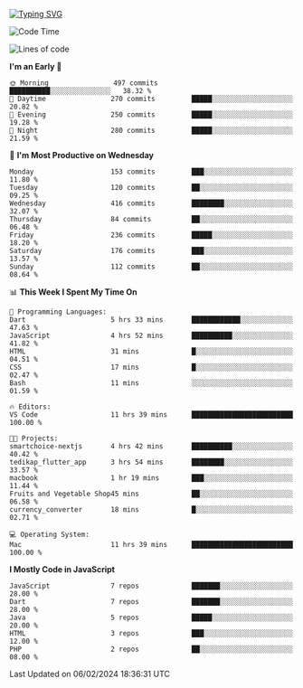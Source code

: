 
<a href="https://git.io/typing-svg"><img src="https://readme-typing-svg.demolab.com?font=Source+Code+Pro&pause=1000&random=false&width=435&lines=Hey+%F0%9F%A5%B6+iam+Yasa+Kafi+Razzan" alt="Typing SVG" /></a>
<!--START_SECTION:waka-->
![Code Time](http://img.shields.io/badge/Code%20Time-210%20hrs%2050%20mins-blue)

![Lines of code](https://img.shields.io/badge/From%20Hello%20World%20I%27ve%20Written-519.5%20thousand%20lines%20of%20code-blue)

**I'm an Early 🐤** 

```text
🌞 Morning                497 commits         ██████████░░░░░░░░░░░░░░░   38.32 % 
🌆 Daytime                270 commits         █████░░░░░░░░░░░░░░░░░░░░   20.82 % 
🌃 Evening                250 commits         █████░░░░░░░░░░░░░░░░░░░░   19.28 % 
🌙 Night                  280 commits         █████░░░░░░░░░░░░░░░░░░░░   21.59 % 
```
📅 **I'm Most Productive on Wednesday** 

```text
Monday                   153 commits         ███░░░░░░░░░░░░░░░░░░░░░░   11.80 % 
Tuesday                  120 commits         ██░░░░░░░░░░░░░░░░░░░░░░░   09.25 % 
Wednesday                416 commits         ████████░░░░░░░░░░░░░░░░░   32.07 % 
Thursday                 84 commits          ██░░░░░░░░░░░░░░░░░░░░░░░   06.48 % 
Friday                   236 commits         █████░░░░░░░░░░░░░░░░░░░░   18.20 % 
Saturday                 176 commits         ███░░░░░░░░░░░░░░░░░░░░░░   13.57 % 
Sunday                   112 commits         ██░░░░░░░░░░░░░░░░░░░░░░░   08.64 % 
```


📊 **This Week I Spent My Time On** 

```text
💬 Programming Languages: 
Dart                     5 hrs 33 mins       ████████████░░░░░░░░░░░░░   47.63 % 
JavaScript               4 hrs 52 mins       ██████████░░░░░░░░░░░░░░░   41.82 % 
HTML                     31 mins             █░░░░░░░░░░░░░░░░░░░░░░░░   04.51 % 
CSS                      17 mins             █░░░░░░░░░░░░░░░░░░░░░░░░   02.47 % 
Bash                     11 mins             ░░░░░░░░░░░░░░░░░░░░░░░░░   01.59 % 

🔥 Editors: 
VS Code                  11 hrs 39 mins      █████████████████████████   100.00 % 

🐱‍💻 Projects: 
smartchoice-nextjs       4 hrs 42 mins       ██████████░░░░░░░░░░░░░░░   40.42 % 
tedikap_flutter_app      3 hrs 54 mins       ████████░░░░░░░░░░░░░░░░░   33.57 % 
macbook                  1 hr 19 mins        ███░░░░░░░░░░░░░░░░░░░░░░   11.44 % 
Fruits and Vegetable Shop45 mins             ██░░░░░░░░░░░░░░░░░░░░░░░   06.58 % 
currency_converter       18 mins             █░░░░░░░░░░░░░░░░░░░░░░░░   02.71 % 

💻 Operating System: 
Mac                      11 hrs 39 mins      █████████████████████████   100.00 % 
```

**I Mostly Code in JavaScript** 

```text
JavaScript               7 repos             ███████░░░░░░░░░░░░░░░░░░   28.00 % 
Dart                     7 repos             ███████░░░░░░░░░░░░░░░░░░   28.00 % 
Java                     5 repos             █████░░░░░░░░░░░░░░░░░░░░   20.00 % 
HTML                     3 repos             ███░░░░░░░░░░░░░░░░░░░░░░   12.00 % 
PHP                      2 repos             ██░░░░░░░░░░░░░░░░░░░░░░░   08.00 % 
```




 Last Updated on 06/02/2024 18:36:31 UTC
<!--END_SECTION:waka-->
